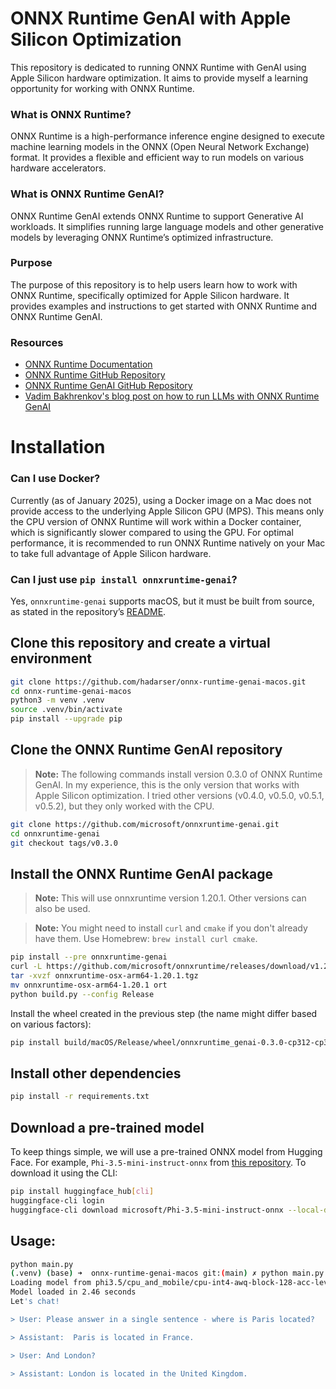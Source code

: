 # ONNX Runtime GenAI with Apple Silicon Optimization

This repository is dedicated to running ONNX Runtime with GenAI using Apple Silicon hardware optimization. It aims to provide myself a learning opportunity for working with ONNX Runtime.
### What is ONNX Runtime?
ONNX Runtime is a high-performance inference engine designed to execute machine learning models in the ONNX (Open Neural Network Exchange) format. It provides a flexible and efficient way to run models on various hardware accelerators.

### What is ONNX Runtime GenAI?
ONNX Runtime GenAI extends ONNX Runtime to support Generative AI workloads. It simplifies running large language models and other generative models by leveraging ONNX Runtime’s optimized infrastructure.

### Purpose
The purpose of this repository is to help users learn how to work with ONNX Runtime, specifically optimized for Apple Silicon hardware. It provides examples and instructions to get started with ONNX Runtime and ONNX Runtime GenAI.

### Resources
- [ONNX Runtime Documentation](https://onnxruntime.ai/docs/)
- [ONNX Runtime GitHub Repository](https://github.com/microsoft/onnxruntime)
- [ONNX Runtime GenAI GitHub Repository](https://github.com/microsoft/onnxruntime-genai)
- [Vadim Bakhrenkov's blog post on how to run LLMs with ONNX Runtime GenAI](https://medium.com/@vadikus/running-phi-3-mistral-7b-llms-on-raspberry-pi-5-a-step-by-step-guide-185e8102e35b)

# Installation

### Can I use Docker?
Currently (as of January 2025), using a Docker image on a Mac does not provide access to the underlying Apple Silicon GPU (MPS). This means only the CPU version of ONNX Runtime will work within a Docker container, which is significantly slower compared to using the GPU. For optimal performance, it is recommended to run ONNX Runtime natively on your Mac to take full advantage of Apple Silicon hardware.

### Can I just use `pip install onnxruntime-genai`?
Yes, `onnxruntime-genai` supports macOS, but it must be built from source, as stated in the repository’s [README](https://github.com/microsoft/onnxruntime-genai).

## Clone this repository and create a virtual environment
```bash
git clone https://github.com/hadarser/onnx-runtime-genai-macos.git
cd onnx-runtime-genai-macos
python3 -m venv .venv
source .venv/bin/activate
pip install --upgrade pip
```

## Clone the ONNX Runtime GenAI repository
> **Note:** The following commands install version 0.3.0 of ONNX Runtime GenAI. In my experience, this is the only version that works with Apple Silicon optimization. I tried other versions (v0.4.0, v0.5.0, v0.5.1, v0.5.2), but they only worked with the CPU.

```bash
git clone https://github.com/microsoft/onnxruntime-genai.git
cd onnxruntime-genai
git checkout tags/v0.3.0
```

## Install the ONNX Runtime GenAI package
> **Note:** This will use onnxruntime version 1.20.1. Other versions can also be used.

> **Note:** You might need to install `curl` and `cmake` if you don't already have them. Use Homebrew: `brew install curl cmake`.

```bash
pip install --pre onnxruntime-genai
curl -L https://github.com/microsoft/onnxruntime/releases/download/v1.20.1/onnxruntime-osx-arm64-1.20.1.tgz -o onnxruntime-osx-arm64-1.20.1.tgz
tar -xvzf onnxruntime-osx-arm64-1.20.1.tgz
mv onnxruntime-osx-arm64-1.20.1 ort
python build.py --config Release
```

Install the wheel created in the previous step (the name might differ based on various factors):
```bash
pip install build/macOS/Release/wheel/onnxruntime_genai-0.3.0-cp312-cp312-macosx_15_0_arm64.wh
```

## Install other dependencies
```bash
pip install -r requirements.txt
```

## Download a pre-trained model
To keep things simple, we will use a pre-trained ONNX model from Hugging Face. For example, `Phi-3.5-mini-instruct-onnx` from [this repository](https://huggingface.co/microsoft/Phi-3.5-mini-instruct-onnx). To download it using the CLI:
```bash
pip install huggingface_hub[cli]
huggingface-cli login
huggingface-cli download microsoft/Phi-3.5-mini-instruct-onnx --local-dir phi3.5
```

## Usage:
```bash
python main.py
(.venv) (base) ➜  onnx-runtime-genai-macos git:(main) ✗ python main.py
Loading model from phi3.5/cpu_and_mobile/cpu-int4-awq-block-128-acc-level-4
Model loaded in 2.46 seconds
Let's chat!

> User: Please answer in a single sentence - where is Paris located?

> Assistant:  Paris is located in France.

> User: And London?

> Assistant: London is located in the United Kingdom.
```
